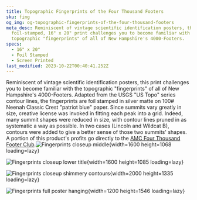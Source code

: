 ```yaml
---
title: Topographic Fingerprints of the Four Thousand Footers
sku: fing
og_img: og-topographic-fingerprints-of-the-four-thousand-footers
meta_desc: Reminiscent of vintage scientific identification posters, this
  foil-stamped, 16" x 20" print challenges you to become familiar with the
  topographic "fingerprints" of all of New Hampshire's 4000-Footers.
specs:
  - 16" x 20"
  - Foil Stamped
  - Screen Printed
last_modified: 2023-10-22T00:40:41.252Z
---
```

Reminiscent of vintage scientific identification posters, this print challenges you to become familiar with the topographic &quot;fingerprints&quot; of all of New Hampshire&#x27;s 4000-Footers. Adapted from the USGS &quot;US Topo&quot; series contour lines, the fingerprints are foil stamped in silver matte on 100# Neenah Classic Crest "patriot blue" paper. Since summits vary greatly in size, creative license was invoked in fitting each peak into a grid. Indeed, many summit shapes were reduced in size, with contour lines pruned in as systematic a way as possible. In two cases (Lincoln and Wildcat B), contours were added to give a better sense of those two summits&#x27; shapes. A portion of this product's profits go directly to the [AMC Four Thousand Footer Club](http://www.amc4000footer.org/).![Fingerprints closeup middle](https://res.cloudinary.com/withbrio/f_auto/topographic-fingerprints-of-the-four-thousand-footers){width=1600 height=1068 loading=lazy}

![Fingerprints closeup lower title](https://res.cloudinary.com/withbrio/f_auto/topographic-fingerprints-of-the-four-thousand-footers-1){width=1600 height=1085 loading=lazy}

![Fingerprints closeup shimmery contours](https://res.cloudinary.com/withbrio/f_auto/topographic-fingerprints-of-the-four-thousand-footers-2){width=2000 height=1335 loading=lazy}

![Fingerprints full poster hanging](https://res.cloudinary.com/withbrio/f_auto/topographic-fingerprints-of-the-four-thousand-footers-3){width=1200 height=1546 loading=lazy}